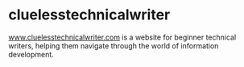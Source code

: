 # cluelesstechnicalwriter
www.cluelesstechnicalwriter.com is a website for beginner technical writers, helping them navigate through the world of information development.
